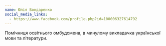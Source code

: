 ```yaml
---
name: Юлія Бондаренко
social_media_links:
  - https://www.facebook.com/profile.php?id=100006327614792
---
```


Помічниця освітнього омбудсмена, в минулому викладачка української мови та
літератури.
